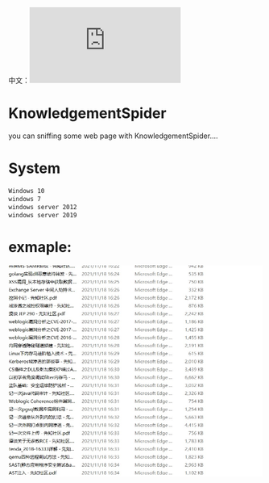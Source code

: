 中文：![README_ZH.md](https://github.com/jhhua/KnowledgementSpider/blob/main/README_ZH.md)


# KnowledgementSpider
you can sniffing some web page with KnowledgementSpider....

# System
   ```
Windows 10
windows 7
windows server 2012
windows server 2019
   ```


# exmaple:
![images](https://github.com/jhhua/KnowledgementSpider//blob/main/example/xzaliyun.jpg)





